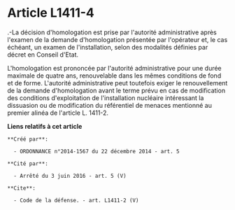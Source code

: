 # Article L1411-4

.-La décision d'homologation est prise par l'autorité administrative après l'examen de la demande d'homologation présentée
par l'opérateur et, le cas échéant, un examen de l'installation, selon des modalités définies par décret en Conseil d'Etat. 

L'homologation est prononcée par l'autorité administrative pour une durée maximale de quatre ans, renouvelable dans les mêmes
conditions de fond et de forme. L'autorité administrative peut toutefois exiger le renouvellement de la demande
d'homologation avant le terme prévu en cas de modification des conditions d'exploitation de l'installation nucléaire
intéressant la dissuasion ou de modification du référentiel de menaces mentionné au premier alinéa de l'article L. 1411-2.

**Liens relatifs à cet article**

	**Créé par**:

	  - ORDONNANCE n°2014-1567 du 22 décembre 2014 - art. 5

	**Cité par**:

	  - Arrêté du 3 juin 2016 - art. 5 (V)

	**Cite**:

	  - Code de la défense. - art. L1411-2 (V)
